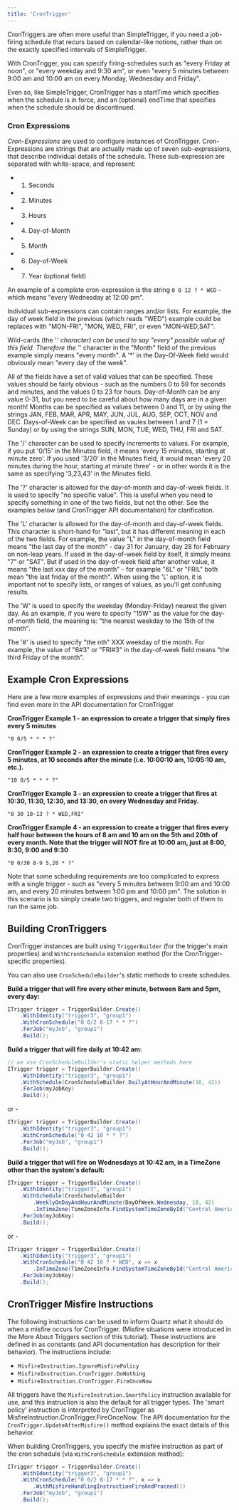 ```yaml
---
title: 'CronTrigger'
---
```


CronTriggers are often more useful than SimpleTrigger, if you need a job-firing schedule that recurs based on calendar-like notions, 
rather than on the exactly specified intervals of SimpleTrigger.

With CronTrigger, you can specify firing-schedules such as "every Friday at noon", or "every weekday and 9:30 am", 
or even "every 5 minutes between 9:00 am and 10:00 am on every Monday, Wednesday and Friday".

Even so, like SimpleTrigger, CronTrigger has a startTime which specifies when the schedule is in force, and an (optional) 
endTime that specifies when the schedule should be discontinued.

### Cron Expressions

_Cron-Expressions_ are used to configure instances of CronTrigger. Cron-Expressions are strings that are actually made up 
of seven sub-expressions, that describe individual details of the schedule. These sub-expression are separated with white-space, and represent:

* 1. Seconds
* 2. Minutes
* 3. Hours
* 4. Day-of-Month
* 5. Month
* 6. Day-of-Week
* 7. Year (optional field)

An example of a complete cron-expression is the string `0 0 12 ? * WED` - which means "every Wednesday at 12:00 pm".

Individual sub-expressions can contain ranges and/or lists. For example, the day of week field in the previous (which reads "WED")
example could be replaces with "MON-FRI", "MON, WED, FRI", or even "MON-WED,SAT".

Wild-cards (the '*' character) can be used to say "every" possible value of this field. Therefore the '*' character in the
"Month" field of the previous example simply means "every month". A '*' in the Day-Of-Week field would obviously mean "every day of the week".

All of the fields have a set of valid values that can be specified. These values should be fairly obvious - such as the numbers 
0 to 59 for seconds and minutes, and the values 0 to 23 for hours. Day-of-Month can be any value 0-31, but you need to be careful 
about how many days are in a given month! Months can be specified as values between 0 and 11, or by using the strings 
JAN, FEB, MAR, APR, MAY, JUN, JUL, AUG, SEP, OCT, NOV and DEC. Days-of-Week can be specified as vaules between 1 and 7 (1 = Sunday) 
or by using the strings SUN, MON, TUE, WED, THU, FRI and SAT.

The '/' character can be used to specify increments to values. For example, if you put '0/15' in the Minutes field, it means 'every 15 minutes,
starting at minute zero'. If you used '3/20' in the Minutes field, it would mean 'every 20 minutes during the hour, 
starting at minute three' - or in other words it is the same as specifying '3,23,43' in the Minutes field.

The '?' character is allowed for the day-of-month and day-of-week fields. It is used to specify "no specific value". 
This is useful when you need to specify something in one of the two fields, but not the other. 
See the examples below (and CronTrigger API documentation) for clarification.

The 'L' character is allowed for the day-of-month and day-of-week fields. This character is short-hand for "last", 
but it has different meaning in each of the two fields. For example, the value "L" in the day-of-month field means 
"the last day of the month" - day 31 for January, day 28 for February on non-leap years. If used in the day-of-week field by itself, 
it simply means "7" or "SAT". But if used in the day-of-week field after another value, it means "the last xxx day of the month" - 
for example "6L" or "FRIL" both mean "the last friday of the month". When using the 'L' option, it is important not to specify lists, 
or ranges of values, as you'll get confusing results.

The 'W' is used to specify the weekday (Monday-Friday) nearest the given day. As an example, if you were to specify "15W" as the value for the day-of-month field, the meaning is: "the nearest weekday to the 15th of the month".

The '#' is used to specify "the nth" XXX weekday of the month. For example, the value of "6#3" or "FRI#3" in the day-of-week field means "the third Friday of the month".

## Example Cron Expressions

Here are a few more examples of expressions and their meanings - you can find even more in the API documentation for CronTrigger

**CronTrigger Example 1 - an expression to create a trigger that simply fires every 5 minutes**

    "0 0/5 * * * ?"

**CronTrigger Example 2 - an expression to create a trigger that fires every 5 minutes, at 10 seconds after the minute (i.e. 10:00:10 am, 10:05:10 am, etc.).**

    "10 0/5 * * * ?"

**CronTrigger Example 3 - an expression to create a trigger that fires at 10:30, 11:30, 12:30, and 13:30, on every Wednesday and Friday.**

    "0 30 10-13 ? * WED,FRI"

**CronTrigger Example 4 - an expression to create a trigger that fires every half hour between the hours of 8 am and 10 am on the 5th and 20th of every month. 
Note that the trigger will NOT fire at 10:00 am, just at 8:00, 8:30, 9:00 and 9:30**

    "0 0/30 8-9 5,20 * ?"

Note that some scheduling requirements are too complicated to express with a single trigger - such as "every 5 minutes between 9:00 am and 10:00 am, 
and every 20 minutes between 1:00 pm and 10:00 pm". The solution in this scenario is to simply create two triggers, and register both of them to run the same job.


## Building CronTriggers

CronTrigger instances are built using `TriggerBuilder` (for the trigger's main properties) and `WithCronSchedule`
extension method (for the CronTrigger-specific properties).

You can also use `CronScheduleBuilder`'s static methods to create schedules.

**Build a trigger that will fire every other minute, between 8am and 5pm, every day:**

```csharp
ITrigger trigger = TriggerBuilder.Create()
    .WithIdentity("trigger3", "group1")
    .WithCronSchedule("0 0/2 8-17 * * ?")
    .ForJob("myJob", "group1")
    .Build();
```

**Build a trigger that will fire daily at 10:42 am:**

```csharp
// we use CronScheduleBuilder's static helper methods here
ITrigger trigger = TriggerBuilder.Create()
    .WithIdentity("trigger3", "group1")
    .WithSchedule(CronScheduleBuilder.DailyAtHourAndMinute(10, 42))
    .ForJob(myJobKey)
    .Build();
```

or -

```csharp
ITrigger trigger = TriggerBuilder.Create()
    .WithIdentity("trigger3", "group1")
    .WithCronSchedule("0 42 10 * * ?")
    .ForJob("myJob", "group1")
    .Build();
```
	
**Build a trigger that will fire on Wednesdays at 10:42 am, in a TimeZone other than the system's default:**

```csharp
ITrigger trigger = TriggerBuilder.Create()
    .WithIdentity("trigger3", "group1")
    .WithSchedule(CronScheduleBuilder
        .WeeklyOnDayAndHourAndMinute(DayOfWeek.Wednesday, 10, 42)
        .InTimeZone(TimeZoneInfo.FindSystemTimeZoneById("Central America Standard Time")))
    .ForJob(myJobKey)
    .Build();
```
or -

```csharp
ITrigger trigger = TriggerBuilder.Create()
    .WithIdentity("trigger3", "group1")
    .WithCronSchedule("0 42 10 ? * WED", x => x
        .InTimeZone(TimeZoneInfo.FindSystemTimeZoneById("Central America Standard Time")))
    .ForJob(myJobKey)
    .Build();
```

## CronTrigger Misfire Instructions

The following instructions can be used to inform Quartz what it should do when a misfire occurs for CronTrigger. 
(Misfire situations were introduced in the More About Triggers section of this tutorial). These instructions are defined in  as
constants (and API documentation has description for their behavior). The instructions include:

* `MisfireInstruction.IgnoreMisfirePolicy`
* `MisfireInstruction.CronTrigger.DoNothing`
* `MisfireInstruction.CronTrigger.FireOnceNow`

All triggers have the `MisfireInstrution.SmartPolicy` instruction available for use, and this instruction is also the default for all trigger types. 
The 'smart policy' instruction is interpreted by CronTrigger as MisfireInstruction.CronTrigger.FireOnceNow. The API documentation for the 
`CronTrigger.UpdateAfterMisfire()` method explains the exact details of this behavior.

When building CronTriggers, you specify the misfire instruction as part of the cron schedule (via `WithCronSchedule` extension method):

```csharp
ITrigger trigger = TriggerBuilder.Create()
    .WithIdentity("trigger3", "group1")
    .WithCronSchedule("0 0/2 8-17 * * ?", x => x
        .WithMisfireHandlingInstructionFireAndProceed())
    .ForJob("myJob", "group1")
    .Build();
```
